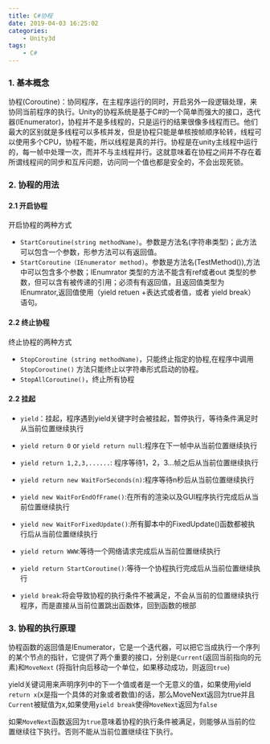 ```yaml
---
title: C#协程
date: 2019-04-03 16:25:02
categories: 
    - Unity3d
tags:
    - C#
---
```


### 1. 基本概念

协程(Coroutine)：协同程序，在主程序运行的同时，开启另外一段逻辑处理，来协同当前程序的执行。Unity的协程系统是基于C#的一个简单而强大的接口，迭代器(IEnumerator)，协程并不是多线程的，只是运行的结果很像多线程而已。他们最大的区别就是多线程可以多核并发，但是协程只能是单核按帧顺序轮转，线程可以使用多个CPU，协程不能，所以线程是真的并行。协程是在unity主线程中运行的，每一帧中处理一次，而并不与主线程并行。这就意味着在协程之间并不存在着所谓线程间的同步和互斥问题，访问同一个值也都是安全的，不会出现死锁。
<!--more-->

### 2. 协程的用法
#### 2.1 开启协程

开启协程的两种方式

* `StartCoroutine(string methodName)`。参数是方法名(字符串类型)；此方法可以包含一个参数，形参方法可以有返回值。
* `StartCoroutine（IEnumerator method)`。参数是方法名(TestMethod()),方法中可以包含多个参数；IEnumrator 类型的方法不能含有ref或者out 
类型的参数，但可以含有被传递的引用；必须有有返回值，且返回值类型为IEnumrator,返回值使用（yield retuen +表达式或者值，或者 yield break）语句。

#### 2.2 终止协程

终止协程的两种方式
* `StopCoroutine (string methodName)`，只能终止指定的协程,在程序中调用`StopCoroutine()` 方法只能终止以字符串形式启动的协程。
* `StopAllCoroutine()`，终止所有协程


#### 2.2 挂起

* `yield`：挂起，程序遇到yield关键字时会被挂起，暂停执行，等待条件满足时从当前位置继续执行

* `yield return 0` or `yield return null`:程序在下一帧中从当前位置继续执行

* `yield return 1,2,3,......`: 程序等待1，2，3...帧之后从当前位置继续执行

* `yield return new WaitForSeconds(n)`:程序等待n秒后从当前位置继续执行

* `yield new WaitForEndOfFrame()`:在所有的渲染以及GUI程序执行完成后从当前位置继续执行

* `yield new WaitForFixedUpdate()`:所有脚本中的FixedUpdate()函数都被执行后从当前位置继续执行

* `yield return WWW`:等待一个网络请求完成后从当前位置继续执行

* `yield return StartCoroutine()`:等待一个协程执行完成后从当前位置继续执行

* `yield break`:将会导致协程的执行条件不被满足，不会从当前的位置继续执行程序，而是直接从当前位置跳出函数体，回到函数的根部


### 3. 协程的执行原理


协程函数的返回值是IEnumerator，它是一个迭代器，可以把它当成执行一个序列的某个节点的指针，它提供了两个重要的接口，分别是`Current`(返回当前指向的元素)和`MoveNext`
(将指针向后移动一个单位，如果移动成功，则返回`true`)

yield关键词用来声明序列中的下一个值或者是一个无意义的值，如果使用yield `return x`(x是指一个具体的对象或者数值)的话，那么MoveNext返回为true并且`Current`被赋值为x,如果使用`yield break`使得`MoveNext`返回为`false`

如果`MoveNext`函数返回为`true`意味着协程的执行条件被满足，则能够从当前的位置继续往下执行。否则不能从当前位置继续往下执行。








 
